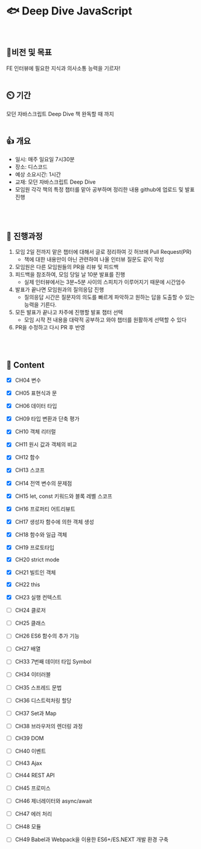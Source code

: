# 🐟 Deep Dive JavaScript
<br/>

## 💪비전 및 목표
FE 인터뷰에 필요한 지식과 의사소통 능력을 기르자!
<br/>
<br/>
## ⏲️ 기간

모던 자바스크립트 Deep Dive 책 완독할 때 까지
<br/>
<br/>

## 👍 개요

- 일시: 매주 일요일 7시30분
- 장소: 디스코드
- 예상 소요시간: 1시간
- 교재: 모던 자바스크립트 Deep Dive
- 모임원 각각 책의 특정 챕터를 맡아 공부하며 정리한 내용 github에 업로드 및 발표 진행

<br/>
<br/>  

## 🤔 진행과정

1. 모임 2일 전까지 맡은 챕터에 대해서 글로 정리하여 깃 허브에 Pull Request(PR)
    - 책에 대한 내용만이 아닌 관련하여 나올 인터뷰 질문도 같이 작성
2. 모임원은 다른 모임원들의 PR을 리뷰 및 피드백
3. 피드백을 참조하여, 모임 당일 날 10분 발표를 진행 
    - 실제 인터뷰에서는 3분~5분 사이의 스피치가 이루어지기 때문에 시간엄수
4. 발표가 끝나면 모임원과의 질의응답 진행
    - 질의응답 시간은 질문자의 의도를 빠르게 파악하고 원하는 답을 도출할 수 있는 능력을 기른다.
5. 모든 발표가  끝나고 차주에 진행할 발표 챕터 선택
    - 모임 시작 전 내용을 대략적 공부하고 와야 챕터를 원활하게 선택할 수 있다
6. PR을 수정하고 다시 PR 후 반영


<br/>
<br/>



## :bookmark: Content
- [x] CH04 변수
- [x] CH05 표현식과 문
- [x] CH06 데이터 타입
- [x] CH09 타입 변환과 단축 평가  
- [x] CH10 객체 리터럴 
- [x] CH11 원시 값과 객체의 비교
- [x] CH12 함수 
- [x] CH13 스코프 
- [x] CH14 전역 변수의 문제점
- [x] CH15 let, const 키워드와 블록 레벨 스코프 
- [x] CH16 프로퍼티 어트리뷰트
- [x] CH17 생성자 함수에 의한 객체 생성
- [x] CH18 함수와 일급 객체
- [x] CH19 프로토타입
- [x] CH20 strict mode
- [x] CH21 빌트인 객체 
- [x] CH22 this
- [x] CH23 실행 컨텍스트
- [ ] CH24 클로저
- [ ] CH25 클래스
- [ ] CH26 ES6 함수의 추가 기능
- [ ] CH27 배열
- [ ] CH33 7번째 데이터 타입 Symbol 
- [ ] CH34 이터러블
- [ ] CH35 스프레드 문법
- [ ] CH36 디스트럭처링 할당
- [ ] CH37 Set과 Map
- [ ] CH38 브라우저의 렌더링 과정
- [ ] CH39 DOM
- [ ] CH40 이벤트 
- [ ] CH43 Ajax 
- [ ] CH44 REST API
- [ ] CH45 프로미스
- [ ] CH46 제너레이터와 async/await
- [ ] CH47 에러 처리
- [ ] CH48 모듈
- [ ] CH49 Babel과 Webpack을 이용한 ES6+/ES.NEXT 개발 환경 구축 
 
